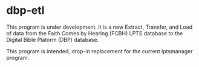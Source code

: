 # dbp-etl 

This program is under development.  It is a new Extract, Transfer, and Load of data from the Faith Comes by Hearing (FCBH) LPTS database to the Digital Bible Platorm (DBP) database.

This program is intended, drop-in replacement for the current lptsmanager program.

